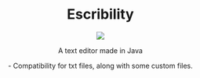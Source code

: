 <h1  align="center">
Escribility
</h1>


<p align="center">
  <img src="https://forthebadge.com/images/badges/made-with-java.svg" />
</p>

<p align="center">A text editor made in Java</p>

<p align="center">
- Compatibility for txt files, along with some custom files. 
</p>
